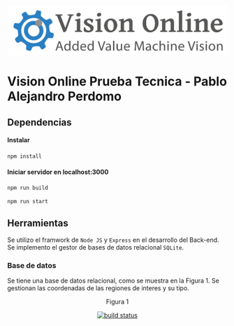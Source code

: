 ![](https://github.com/Perdomo193/webservice_front/blob/main/static/img/logo_vo.png)

# Vision Online Prueba Tecnica - Pablo Alejandro Perdomo

## Dependencias

#### Instalar
`npm install`

#### Iniciar servidor en localhost:3000
`npm run build`

`npm run start`

## Herramientas

Se utilizo el framwork de `Node JS` y `Express` en el desarrollo del Back-end. Se implemento el gestor de bases de datos relacional `SQLite`.

### Base de datos

Se tiene una base de datos relacional, como se muestra en la Figura 1. Se gestionan las coordenadas de las regiones de interes y su tipo.

<p align="center">Figura 1</p>

<p align="center"><a href="#"><img style="width: 50px; height: 50px;" src="https://github.com/Perdomo193/images/blob/master/page_three.png" alt="build status"></img></a></p>

